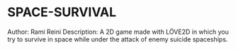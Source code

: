 # SPACE-SURVIVAL
Author: Rami Reini
Description: A 2D game made with LÖVE2D in which you try to survive in space while under the attack of enemy suicide spaceships.

